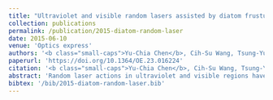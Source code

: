 ```yaml
---
title: "Ultraviolet and visible random lasers assisted by diatom frustules"
collection: publications
permalink: /publication/2015-diatom-random-laser
date: 2015-06-10
venue: 'Optics express'
authors: '<b class="small-caps">Yu-Chia Chen</b>, Cih-Su Wang, Tsung-Yuan Chang, Tai-Yuan Lin, Hsiu-Mei Lin, and Yang-Fang Chen'
paperurl: 'https://doi.org/10.1364/OE.23.016224'
citation: '<b class="small-caps">Yu-Chia Chen</b>, Cih-Su Wang, Tsung-Yuan Chang, Tai-Yuan Lin, Hsiu-Mei Lin, and Yang-Fang Chen. Ultraviolet and visible random lasers assisted by diatom frustules. <i>Optics express</i>, 23(12):16224–16231, 2015'
abstract: 'Random laser actions in ultraviolet and visible regions have been demonstrated based on the composites consisting of bio-inspired diatom frustules. Owing to the low optical loss derived from porous network of diatom structures, we report wide spectrum range random lasers arising from GaN film and Rh6G dye via using biological diatoms as scattering centers. Interestingly, both ultraviolet and visible-range random laser actions with very sharp peaks can be easily obtained, with the average length of optics cavity closed to the average size of diatom frustules in both cases, indicating the excellent optical confinement of diatom frustules. It is expected that the first proof of concept shown here can pave an avenue toward future broad-range random lasers and eco-friendly biophotonics devices with high performance and wide spectrum response.'
bibtex: '/bib/2015-diatom-random-laser.bib'
---
```

<!-- codeurl: 'https://google.com' Move it up-->
